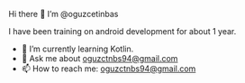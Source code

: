 Hi there 👋 I’m @oguzcetinbas

I have been training on android development for about 1 year.

- 🌱 I’m currently learning Kotlin.
- 💬 Ask me about oguzctnbs94@gmail.com
- 📫 How to reach me: oguzctnbs94@gmail.com
